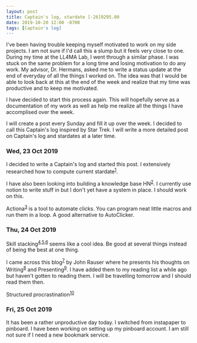 ```yaml
---
layout: post
title: Captain's log, stardate [-26]0295.00
date: 2019-10-20 12:00 -0700
tags: [Captain's log]
---
```


I've been having trouble keeping myself motivated to work on my side
projects. I am not sure if I'd call this a slump but it feels very close
to one. During my time at the LL4MA Lab, I went through a similar phase.
I was stuck on the same problem for a long time and losing motivation to
do any work. My advisor, Dr. Hermans, asked me to write a status update
at the end of everyday of all the things I worked on. The idea was that
I would be able to look back at this at the end of the week and realize
that my time was productive and to keep me motivated.

<!-- more -->

I have decided to start this process again. This will hopefully serve as
a documentation of my work as well as help me realize all the things I
have accomplised over the week.

I will create a post every Sunday and fill it up over the week. I decided
to call this Captain's log inspired by Star Trek. I will write a more
detailed post on Captain's log and stardates at a later time.

### Wed, 23 Oct 2019

I decided to write a Captain's log and started this post. I extensively
researched how to compute current stardate<sup>[1]</sup>.

I have also been looking into building a knowledge base HN<sup>[2]</sup>.
I currently use notion to write stuff in but I don't yet have a system
in place. I should work on this.

Actiona<sup>[3]</sup> is a tool to automate clicks. You can program neat
little macros and run them in a loop. A good alternative to AutoClicker.

### Thu, 24 Oct 2019

Skill stacking<sup>[4],[5],[6]</sup> seems like a cool idea. Be good at
several things instead of being the best at one thing.

I came across this blog<sup>[7]</sup> by John Rauser where he presents
his thoughts on Writing<sup>[8]</sup> and Presenting<sup>[9]</sup>.
I have added them to my reading list a while ago but haven't gotten to
reading them. I will be travelling tomorrow and I should read them then.

Structured procrastination<sup>[10]</sup>

### Fri, 25 Oct 2019

It has been a rather unproductive day today. I switched from instapaper to
pinboard. I have been working on setting up my pinboard account. I am still
not sure if I need a new bookmark service.

[1]: http://starchive.cs.umanitoba.ca/?stardates/
[2]: https://news.ycombinator.com/item?id=21332957
[3]: https://wiki.actiona.tools/doku.php?id=en:start
[4]: https://www.scottadamssays.com/2016/12/27/the-kristina-talent-stack/
[5]: https://forge.medium.com/how-to-become-the-best-in-the-world-at-something-f1b658f93428
[6]: http://saeedgatson.com/talent-stacking-benefits/
[7]: https://thefractionatingcolumn.com/about/
[8]: https://thefractionatingcolumn.com/2014/01/20/thoughts-on-writing/
[9]: https://thefractionatingcolumn.com/2014/10/21/thoughts-on-presenting/
[10]: http://www.structuredprocrastination.com/
